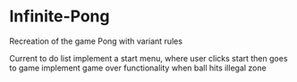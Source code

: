 # Infinite-Pong
Recreation of the game Pong with variant rules

Current to do list
    implement a start menu, where user clicks start then goes to game
    implement game over functionality when ball hits illegal zone
    